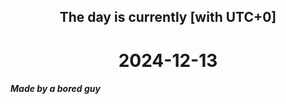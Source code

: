 <h2 align=center>The day is currently [with UTC+0]</h2>
<h1 align=center><!--TIME BEGIN-->2024-12-13<!--TIME END--></h1>
<h5>Made by a bored guy</h5>
